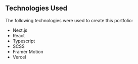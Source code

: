 

## Technologies Used

The following technologies were used to create this portfolio:

- Next.js
- React
- Typescript
- SCSS
- Framer Motion
- Vercel
